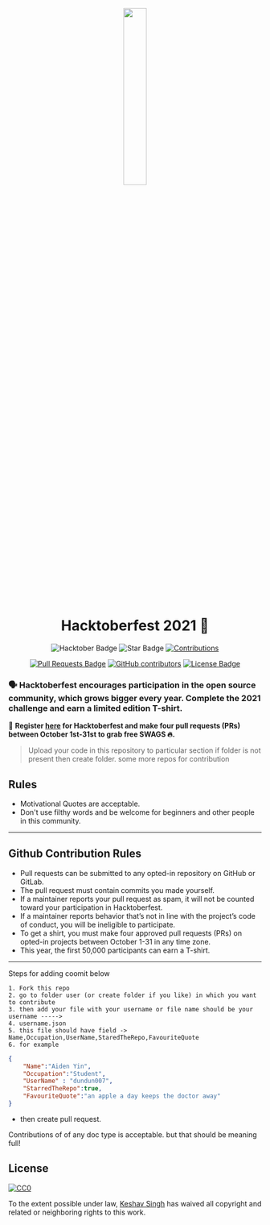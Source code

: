 <p align="center">
    <a href="https://hacktoberfest.digitalocean.com/">
        <img src="https://raw.githubusercontent.com/keshavsingh4522/hacktoberfest2021/35fc6060c5ddead5792f29a2437fea160dbe9804/Assets/logo-hacktoberfest-full.f42e3b1.svg" width="30%">
    </a>
</p>

<h1 align="center"> Hacktoberfest 2021 🎉</h1>

<div align="center">
  
<img src="https://img.shields.io/badge/hacktoberfest-2021-blueviolet" alt="Hacktober Badge"/>
 <img src="https://img.shields.io/static/v1?label=%F0%9F%8C%9F&message=If%20Useful&style=style=flat&color=BC4E99" alt="Star Badge"/>
 <a href="https://github.com/keshavsingh4522" ><img src="https://img.shields.io/badge/Contributions-welcome-violet.svg?style=flat&logo=git" alt="Contributions" /></a>

<a href="https://github.com/open-for-everyone/HacktoberFest-2021/pulls"><img src="https://img.shields.io/github/issues-pr/open-for-everyone/HacktoberFest-2021" alt="Pull Requests Badge"/></a>
<a href="https://github.com/open-for-everyone/HacktoberFest-2021/graphs/contributors"><img alt="GitHub contributors" src="https://img.shields.io/github/contributors/open-for-everyone/HacktoberFest-2021?color=2b9348"></a>
<a href="https://github.com/open-for-everyone/HacktoberFest-2021/blob/master/LICENSE"><img src="https://img.shields.io/github/license/open-for-everyone/HacktoberFest-2021?color=2b9348" alt="License Badge"/></a>

</div>

### 🗣 Hacktoberfest encourages participation in the open source community, which grows bigger every year. Complete the 2021 challenge and earn a limited edition T-shirt.

📢 **Register [here](https://hacktoberfest.digitalocean.com) for Hacktoberfest and make four pull requests (PRs) between October 1st-31st to grab free SWAGS 🔥.**


> Upload your code in this repository to particular section if folder is not present then create folder.
> some more repos for contribution

## Rules
- Motivational Quotes are acceptable.
- Don't use filthy words and be welcome for beginners and other people in this community.

---

## Github Contribution Rules
- Pull requests can be submitted to any opted-in repository on GitHub or GitLab.
- The pull request must contain commits you made yourself.
- If a maintainer reports your pull request as spam, it will not be counted toward your participation in Hacktoberfest.
- If a maintainer reports behavior that’s not in line with the project’s code of conduct, you will be ineligible to participate.
- To get a shirt, you must make four approved pull requests (PRs) on opted-in projects between October 1-31 in any time zone.
- This year, the first 50,000 participants can earn a T-shirt.
---

Steps for adding coomit below

    1. Fork this repo
    2. go to folder user (or create folder if you like) in which you want to contribute
    3. then add your file with your username or file name should be your username ----->
    4. username.json
    5. this file should have field -> Name,Occupation,UserName,StaredTheRepo,FavouriteQuote
    6. for example
```json
{
    "Name":"Aiden Yin",
    "Occupation":"Student",
    "UserName" : "dundun007",
    "StarredTheRepo":true,
    "FavouriteQuote":"an apple a day keeps the doctor away"
}
```   
- then create pull request.


<!-- markdownlint-enable -->
<!-- prettier-ignore-end -->
<!-- ALL-CONTRIBUTORS-LIST:END -->

Contributions of of any doc type is acceptable. but that should be meaning full!

## License

[![CC0](https://licensebuttons.net/p/zero/1.0/88x31.png)](https://creativecommons.org/publicdomain/zero/1.0/)

To the extent possible under law, [Keshav Singh](https://www.linkedin.com/in/keshavsingh4522/) has waived all copyright and related or neighboring rights to this work.
